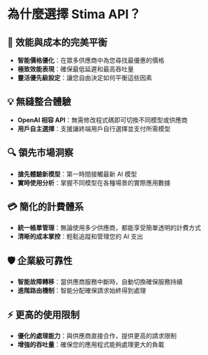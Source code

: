 # 為什麼選擇 Stima API？

## 🚀 效能與成本的完美平衡
- **智能價格優化**：在眾多供應商中為您尋找最優惠的價格
- **極致效能表現**：確保最低延遲和最高吞吐量
- **靈活優先級設定**：讓您自由決定如何平衡這些因素

## 💡 無縫整合體驗
- **OpenAI 相容 API**：無需修改程式碼即可切換不同模型或供應商
- **用戶自主選擇**：支援讓終端用戶自行選擇並支付所需模型

## 🔍 領先市場洞察
- **搶先體驗新模型**：第一時間接觸最新 AI 模型
- **實時使用分析**：掌握不同模型在各種場景的實際應用數據

## 💳 簡化的計費體系
- **統一帳單管理**：無論使用多少供應商，都能享受簡單透明的計費方式
- **清晰的成本掌控**：輕鬆追蹤和管理您的 AI 支出

## 🛡️ 企業級可靠性
- **智能故障轉移**：當供應商服務中斷時，自動切換確保服務持續
- **進階路由機制**：智能分配確保請求始終得到處理

## ⚡ 更高的使用限制
- **優化的處理能力**：與供應商直接合作，提供更高的請求限制
- **增強的吞吐量**：確保您的應用程式能夠處理更大的負載
